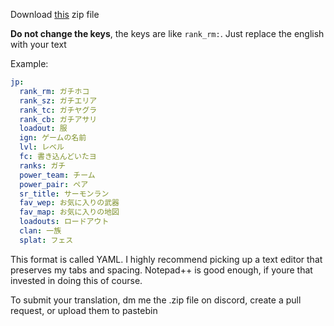 
Download [this](http://spykebot.ink/locale_example_v2.zip) zip file

**Do not change the keys**, the keys are like `rank_rm:`. Just replace the english with your text

Example:

```yaml
jp:
  rank_rm: ガチホコ
  rank_sz: ガチエリア
  rank_tc: ガチヤグラ
  rank_cb: ガチアサリ
  loadout: 服
  ign: ゲームの名前
  lvl: レベル
  fc: 書き込んどいたヨ
  ranks: ガチ
  power_team: チーム
  power_pair: ペア
  sr_title: サーモンラン
  fav_wep: お気に入りの武器
  fav_map: お気に入りの地図
  loadouts: ロードアウト
  clan: 一族
  splat: フェス
```
This format is called YAML. I highly recommend picking up a text editor that preserves my tabs and spacing. Notepad++ is good enough, if youre that invested in doing this of course. 


To submit your translation, dm me the .zip file on discord, create a pull request, or upload them to pastebin
